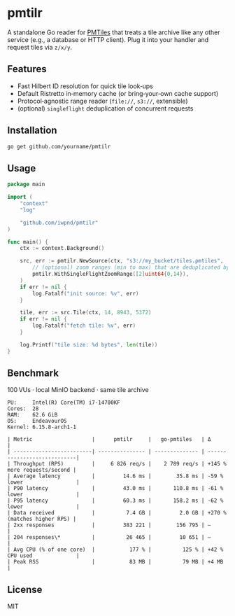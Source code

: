 # pmtilr

A standalone Go reader for [PMTiles](https://github.com/protomaps/PMTiles) that treats a tile archive like any other service (e.g., a database or HTTP client). Plug it into your handler and request tiles via `z/x/y`.

## Features

* Fast Hilbert ID resolution for quick tile look‑ups
* Default Ristretto in‑memory cache (or bring‑your‑own cache support)
* Protocol‑agnostic range reader (`file://`, `s3://`, extensible)
* (optional) `singleflight` deduplication of concurrent requests

## Installation

```bash
go get github.com/yourname/pmtilr
```

## Usage

```go
package main

import (
    "context"
    "log"

    "github.com/iwpnd/pmtilr"
)

func main() {
    ctx := context.Background()

    src, err := pmtilr.NewSource(ctx, "s3://my_bucket/tiles.pmtiles",
        // (optional) zoom ranges (min to max) that are deduplicated by singleflight
        pmtilr.WithSingleFlightZoomRange([2]uint64{0,14}),
    )
    if err != nil {
        log.Fatalf("init source: %v", err)
    }

    tile, err := src.Tile(ctx, 14, 8943, 5372)
    if err != nil {
        log.Fatalf("fetch tile: %v", err)
    }

    log.Printf("tile size: %d bytes", len(tile))
}
```

## Benchmark

100 VUs · local MinIO backend · same tile archive

```
PU:     Intel(R) Core(TM) i7-14700KF
Cores:  28
RAM:    62.6 GiB
OS:     EndeavourOS
Kernel: 6.15.8-arch1-1

| Metric                   |      pmtilr     |   go‑pmtiles   | Δ                           |
| -------------------------| --------------- | -------------- | ----------------------------|
| Throughput (RPS)         |     6 826 req/s |    2 789 req/s | +145 % more requests/second |
| Average latency          |         14.6 ms |        35.8 ms | ‑59 % lower                 |
| P90 latency              |         43.0 ms |       110.8 ms | ‑61 % lower                 |
| P95 latency              |         60.3 ms |       158.2 ms | ‑62 % lower                 |
| Data received            |          7.4 GB |         2.0 GB | +270 % (matches higher RPS) |
| 2xx responses            |         383 221 |        156 795 | —                           |
| 204 responses\*          |          26 465 |         10 651 | —                           |
| Avg CPU (% of one core)  |           177 % |          125 % | +42 % CPU used              |
| Peak RSS                 |           83 MB |          79 MB | +4 MB                       |
```





## License

MIT

